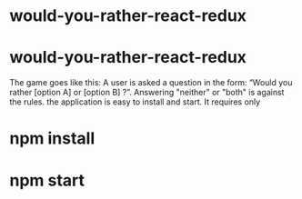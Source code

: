 # would-you-rather-react-redux
# would-you-rather-react-redux
The game goes like this: A user is asked a question in the form: “Would you rather [option A] or [option B] ?”. Answering "neither" or "both" is against the rules.
the application is easy to install and start. It requires only 
 #   npm install
 #   npm start
    
